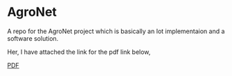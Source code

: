 # AgroNet
A repo for the AgroNet project which is basically an Iot implementaion and a software solution.

Her, I have attached the link for the pdf link below,

[PDF](https://drive.google.com/file/d/1k-cA-Frl6ANl3RTidUlturEmESao0Lp6/view?usp=sharing)
